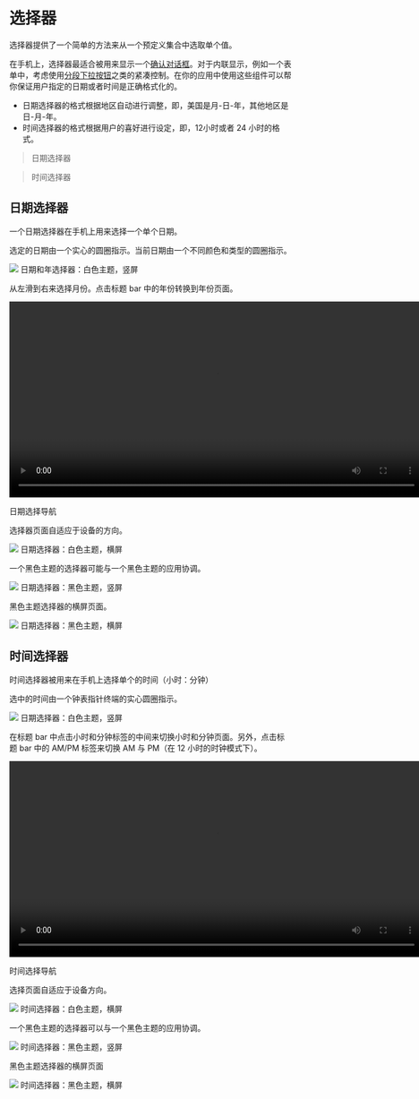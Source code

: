 # 选择器   

选择器提供了一个简单的方法来从一个预定义集合中选取单个值。

在手机上，选择器最适合被用来显示一个[确认对话框](https://www.google.com/design/spec/components/dialogs.html#dialogs-confirmation-dialogs)。对于内联显示，例如一个表单中，考虑使用[分段下拉按钮](https://www.google.com/design/spec/components/buttons.html#buttons-other-buttons)之类的紧凑控制。在你的应用中使用这些组件可以帮你保证用户指定的日期或者时间是正确格式化的。

- 日期选择器的格式根据地区自动进行调整，即，美国是月-日-年，其他地区是日-月-年。
- 时间选择器的格式根据用户的喜好进行设定，即，12小时或者 24 小时的格式。

> 日期选择器

> 时间选择器

## 日期选择器   

一个日期选择器在手机上用来选择一个单个日期。

选定的日期由一个实心的圆圈指示。当前日期由一个不同颜色和类型的圆圈指示。

![](../images/8_1.png)
日期和年选择器：白色主题，竖屏

从左滑到右来选择月份。点击标题 bar 中的年份转换到年份页面。

<video crossorigin="anonymous"  loop  controls width="740" height="350">
<source src="http://materialdesign.eoemobile.com/components_pickers_date_navigation_xhdpi_004.mp4">
</video>

日期选择导航

选择器页面自适应于设备的方向。

![](../images/8_2.png)
日期选择器：白色主题，横屏

一个黑色主题的选择器可能与一个黑色主题的应用协调。

![](../images/8_3.png)
日期选择器：黑色主题，竖屏

黑色主题选择器的横屏页面。

![](../images/8_4.png)
日期选择器：黑色主题，横屏


## 时间选择器   

时间选择器被用来在手机上选择单个的时间（小时：分钟）

选中的时间由一个钟表指针终端的实心圆圈指示。

![](../images/8_5.png)
日期选择器：白色主题，竖屏

在标题 bar 中点击小时和分钟标签的中间来切换小时和分钟页面。另外，点击标题 bar 中的 AM/PM 标签来切换 AM 与 PM（在 12 小时的时钟模式下）。

<video crossorigin="anonymous"  loop  controls width="740" height="350">
<source src="http://materialdesign.eoemobile.com/components_pickers_time_transition.mp4">
</video>

时间选择导航

选择页面自适应于设备方向。

![](../images/8_6.png)
时间选择器：白色主题，横屏

一个黑色主题的选择器可以与一个黑色主题的应用协调。

![](../images/8_7.png)
时间选择器：黑色主题，竖屏

黑色主题选择器的横屏页面

![](../images/8_8.png)
时间选择器：黑色主题，横屏

